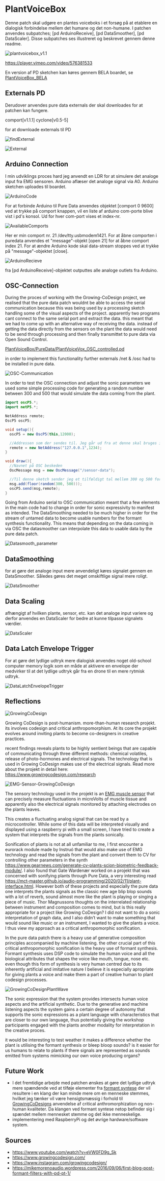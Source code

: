 # PlantVoiceBox

Denne patch skal udgøre en plantes voiceboks i et forsøg på at etablere en dialogisk forbindelse mellem det humane og det non-humane. I patchen anvendes subpatches; [pd ArduinoReceive], [pd DataSmoother], [pd DataScaler]. Disse subpatches ses illustreret og beskrevet gennem denne readme.

![plantvoicebox_v1.1](./media/plantvoicebox_v1.1.png)

https://player.vimeo.com/video/576381533


En version af PD sketchen kan køres gennem BELA boardet, se [PlantVoiceBox_BELA](https://github.com/L4COUR/PlantVoiceBox_Bela)

## Externals PD

Derudover anvendes pure data externals der skal downloades for at patchen kan fungere.

comport[v1.1.1]
cyclone[v0.5-5]

for at downloade externals til PD

![findExternal](./media/findExternal.png)

![External](./media/External.png)

## Arduino Connection

I min udviklings proces hard jeg anvendt en LDR for at simulere det analoge input fra EMG sensoren. Arduino aflæser det analoge signal via A0. Arduino sketchen uploades til boardet.

![ArduinoCode](./media/ArduinoCode.png)

For at forbinde Arduino til Pure Data anvendes objektet [comport 0 9600] ved at trykke på comport knappen, vil en liste af arduino com-porte blive vist i pd's konsol. Ud for hver com-port vises et index-nr.

![AvailableComports](./media/AvailableComports.png)

Her er min comport nr. 21 /dev/tty.usbmodem1421. For at åbne comporten i puredata anvendes et "message"-objekt [open 21] for at åbne comport index 21. For at ændre Arduino kode skal data-stream stoppes ved at trykke på "message"-objektet [close].

![ArduinoRecieve](./media/ArduinoRecieve.png)

fra [pd ArduinoReceive]-objektet outputtes alle analoge outlets fra Arduino.

## OSC-Connection

During the proces of working with the Growing-CoDesign project, we realised that the pure data patch wouldnt be able to access the serial communication because this was being used by a processing sketch handling some of the visual aspects of the project. apparently two programs cant connect to the same serial port and extract the data. this meant that we had to come up with an alternative way of receiving the data. instead of getting the data directly from the sensors on the plant the data would need to be send through processing and then finally transmittet to pure data via Open Sound Control.

[PlantVoiceBox/PureData/PlantVoiceVox_OSC_controlled.pd](https://github.com/L4COUR/PlantVoiceBox/blob/main/PureData/PlantVoiceBox_OSC_controlled.pd)

in order to implement this functionality further externals /net & /osc had to be installed in pure data.

![OSC-Communication](./media/OSC-Communication.png)

In order to test the OSC connection and adjust the sonic parameters we used some simple processing code for generating a random number between 300 and 500 that would simulate the data coming from the plant.

```java
import oscP5.*;
import netP5.*;

NetAddress remote;
OscP5 oscP5;

void setup(){
  oscP5 = new OscP5(this,12000);

  //Addressen som der sendes til. Jeg går ud fra at denne skal bruges i PureData
  remote = new NetAddress("127.0.0.1",1234);
}

void draw(){
  //Navnet på OSC beskeden
  OscMessage msg = new OscMessage("/sensor-data");

  //Til denne sketch sender jeg et tilfældigt tal mellem 300 og 500 for at imitere plantesensoren.
  msg.add(floor(random(300, 500)));
  oscP5.send(msg,remote);
}
```

Going from Arduino serial to OSC communication meant that a few elements in the main code had to change in order for sonic expressivity to manifest as intended. The DataSmoothing needed to be much higher in order for the stream of untamed data to become usable numbers for the formant synthesis functionality. This means that depending on the data coming in via OSC the datasmoother can interpolate this data to usable data by the pure data patch.

![Datasmooth_parameter](./media/Datasmooth_parameter.png)

## DataSmoothing

for at gøre det analoge input mere anvendeligt køres signalet gennem en DataSmoother. Således gøres det meget omskiftlige signal mere roligt.

![DataSmoother](./media/DataSmoother.png)

## Data Scaling

afhængigt af hvilken plante, sensor, etc. kan det analoge input variere og derfor anvendes en DataScaler for bedre at kunne tilpasse signalets værdier.

![DataScaler](./media/DataScaler.png)

## Data Latch Envelope Trigger

For at gøre det lydlige udtryk mere dialogisk anvendes noget old-school computer memory logik som en måde at aktivere en envelope der medvirker til at det lydlige udtryk går fra en drone til en mere rytmisk udtryk.

![DataLatchEnvelopeTrigger](./media/DataLatchEnvelopeTrigger.png)

## Reflections

![GrowingCoDesign](./media/GrowingCoDesign.jpeg)

Growing CoDesign is post-humanism. more-than-human research projekt. its involves codesign and critical anthropomorphism. At its core the projekt evolves around inviting plants to become co-designers in creative practices.

recent findings reveals plants to be highly sentient beings that are capable of communicating through three different methods: chemical volatiles, release of photo-hormones and electrical signals. The technology that is used in Growing CoDesign makes use of the electrical signals. Read more about the projekt in detail here: https://www.growingcodesign.com/research

![EMG-Sensor-GrowingCoDesign](./media/EMG-Sensor-GrowingCoDesign.jpeg)

The sensory technology used in the projekt is an [EMG muscle sensor](https://www.kiwi-electronics.nl/grove-emc-detector?lang=en&gclid=Cj0KCQjwub-HBhCyARIsAPctr7wWmOdYp6fSh97zfVKGF7NSLT_dZL9DOzBvdT99DQZ8P2HVStmJXOMaAmOZEALw_wcB) that can precisely measure fluctuations in microVolts of muscle tissue and apparently also the electrical signals monitored by attaching electrodes on the plants leaves.

This creates a fluctuating analog signal that can be read by a microcontroller. While some of this data will be interpreted visually and displayed using a raspberry pi with a small screen, I have tried to create a system that interprets the signals from the plants sonically.

Sonification of plants is not at all unfamiliar to me, I first encounter a eurorack module made by Instruó that would also make use of EMG technology and read the signals from the plant and convert them to CV for controlling other parameters in the synth https://www.gearnews.com/generate-cv-plants-scion-biometric-feedback-module/. I also found that Gate Wardenær worked on a projekt that was concerned with sonifying plants through Pure Data, a very interesting read https://mct-master.github.io/audio-programming/2020/02/11/plant-interface.html.
However both of these projects and especially the pure data one interprets the plants signals as the classic new age blip blop sounds with a lot of reverb, sound almost more like the plant is playing or singing a piece of music. Thor Magnussons thoughts on the interrelated relationship between instrument and composition comes to mind, but is this really appropriate for a project like Growing CoDesign? I did not want to do a sonic interpretation of graph data, and I also didn’t want to make something that would sound like music or an instrument, I wanted to give the plants a voice. I thus view my approach as a critical anthropomorphic sonification.

In the pure data patch there is a heavy use af generative composition principles accompanied by machine listening. the other crucial part of this critical anthropomorphic sonification is the heavy use of formant synthesis. Formant synthesis uses DSP code to simulate the human voice and all the biological attributes that shapes the voice like mouth, tongue, nose etc. even though this form of synthesis is very human centred due to its inherently artificial and imitative nature I believe it is especially apropriate for giving plants a voice and make them a part of creative human to plant codesign processes.

![GrowingCoDesignPlantWave](./media/GrowingCoDesignPlantWave.jpeg)

The sonic expression that the system provides intersects human voice aspects and the artificial synthetic. Due to the generative and machine listening aspects the system gains a certain degree of autonomy that supports the sonic expressions as a plant language with characteristics that are closer to our own language, thus potentially giving the workshop participants engaged with the plants another modality for interpretation in the creative proces.

it would be interesting to test weather it makes a difference whether the plant is utilising the formant synthesis or bleep bloop sounds? is it easier for us humans to relate to plants if there signals are represented as sounds emitted from systems mimicking our own voice producing organs?

## Future Work

- I det fremtidige arbejde med patchen ønskes at gøre det lydlige udtryk mere spændende ved at tilføje elementer fra [formant syntese](https://en.wikipedia.org/wiki/Formant) der vil resultere i en klang der kan minde mere om en menneske stemmes, hvilket jeg tænker vil være hensigtsmæssig i forhold til [GrowingCoDesigns](https://www.growingcodesign.com/) anvendelse af critical anthromorphization og non-human kvaliteter. Da klangen ved formant syntese netop befinder sig i spændet mellem mennesket stemme og det ikke menneskelige.
- implementering med RaspberryPi og det øvrige hardware/software system.

## Sources

- https://www.youtube.com/watch?v=eVW0FD9g_Sk
- https://www.growingcodesign.com/
- https://www.instagram.com/growingcodesign/
- https://mikemorenoaudio.wordpress.com/2016/09/06/first-blog-post-formant-filters-with-pd-pt-1/

